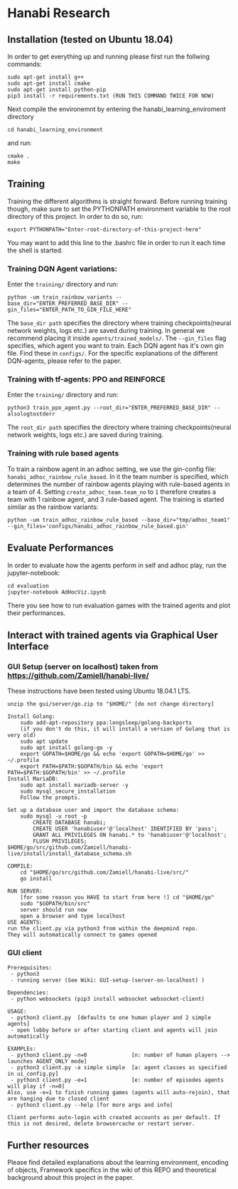 # Hanabi Research
## Installation (tested on Ubuntu 18.04)
In order to get everything up and running please first run the follwing commands:
```
sudo apt-get install g++       
sudo apt-get install cmake       
sudo apt-get install python-pip
pip3 install -r requirements.txt (RUN THIS COMMAND TWICE FOR NOW)
```

Next compile the environemnt by entering the hanabi_learning_enviroment directory
```
cd hanabi_learning_environment
```

and run:
```
cmake .
make
```
## Training
Training the different algorithms is straight forward. Before running training though, make sure to set the PYTHONPATH environment variable to the root directory of this project. In order to do so, run:
```
export PYTHONPATH="Enter-root-directory-of-this-project-here"
```
You may want to add this line to the .bashrc file in order to run it each time the shell is started.
### Training DQN Agent variations:
Enter the ```training/``` directory and run:
```
python -um train_rainbow_variants --base_dir="ENTER_PREFERRED_BASE_DIR" --gin_files="ENTER_PATH_TO_GIN_FILE_HERE"
```
The ```base_dir path``` specifies the directory where training checkpoints(neural network weights, logs etc.) are saved during training. In general we recommend placing it inside ```agents/trained_models/```.
The ```--gin_files``` flag specifies, which agent you want to train. Each DQN agent has it's own gin file. Find these in ```configs/```. For the specific explanations of the different DQN-agents, please refer to the paper.

### Training with tf-agents: PPO and REINFORCE
Enter the ```training/``` directory and run:
``` 
python3 train_ppo_agent.py --root_dir="ENTER_PREFERRED_BASE_DIR" --alsologtostderr
```
The ```root_dir path``` specifies the directory where training checkpoints(neural network weights, logs etc.) are saved during training.

### Training with rule based agents
To train a rainbow agent in an adhoc setting, we use the gin-config file: ```hanabi_adhoc_rainbow_rule_based```. In it the team number is specified, which determines the number of rainbow agents playing with rule-based agents in a team of 4.
Setting ```create_adhoc_team.team_no``` to ```1``` therefore creates a team with 1 rainbow agent, and 3 rule-based agent. The training is started similar as the rainbow variants:
```
python -um train_adhoc_rainbow_rule_based --base_dir="tmp/adhoc_team1" --gin_files='configs/hanabi_adhoc_rainbow_rule_based.gin'
```



## Evaluate Performances
In order to evaluate how the agents perform in self and adhoc play, run the jupyter-notebook:
```
cd evaluation
jupyter-notebook AdHocViz.ipynb
```
There you see how to run evaluation games with the trained agents and plot their performances.
## Interact with trained agents via Graphical User Interface
### GUI Setup (server on localhost) taken from https://github.com/Zamiell/hanabi-live/
These instructions have been tested using Ubuntu 18.04.1 LTS.
```
unzip the gui/server/go.zip to "$HOME/" [do not change directory]

Install Golang:
	sudo add-apt-repository ppa:longsleep/golang-backports
	(if you don't do this, it will install a version of Golang that is very old)
	sudo apt update
	sudo apt install golang-go -y
	export GOPATH=$HOME/go && echo 'export GOPATH=$HOME/go' >> ~/.profile
	export PATH=$PATH:$GOPATH/bin && echo 'export PATH=$PATH:$GOPATH/bin' >> ~/.profile
Install MariaDB:
	sudo apt install mariadb-server -y
	sudo mysql_secure_installation
	Follow the prompts.

Set up a database user and import the database schema:
	sudo mysql -u root -p
	    CREATE DATABASE hanabi;
	    CREATE USER 'hanabiuser'@'localhost' IDENTIFIED BY 'pass';
	    GRANT ALL PRIVILEGES ON hanabi.* to 'hanabiuser'@'localhost';
	    FLUSH PRIVILEGES;
$HOME/go/src/github.com/Zamiell/hanabi-live/install/install_database_schema.sh

COMPILE:
	cd "$HOME/go/src/github.com/Zamiell/hanabi-live/src/"
	go install

RUN SERVER:
	[for some reason you HAVE to start from here !] cd "$HOME/go" 
	sudo "$GOPATH/bin/src" 
	server should run now
	open a browser and type localhost
USE AGENTS:
run the client.py via python3 from within the deepmind repo. 
They will automatically connect to games opened
```

### GUI client
```
Prerequisites:
 - python3
 - running server (See Wiki: GUI-setup-(server-on-localhost) )

Dependencies:
 - python websockets (pip3 install websocket websocket-client)

USAGE:
 - python3 client.py  [defaults to one human player and 2 simple agents]
 - open lobby before or after starting client and agents will join automatically 

EXAMPLEs:
 - python3 client.py -n=0              [n: number of human players --> launches AGENT_ONLY mode]
 - python3 client.py -a simple simple  [a: agent classes as specified in ui_config.py]
 - python3 client.py -e=1              [e: number of episodes agents will play if -n=0]
Also, use -e=1 to finish running games (agents will auto-rejoin), that are hanging due to closed client
 - python3 client.py --help [for more args and info]

Client performs auto-login with created accounts as per default. If this is not desired, delete browsercache or restart server.
```
## Further resources
Please find detailed explanations about the learning environment, encoding of objects, Framework specifics in the wiki of this REPO and theoretical background about this project in the paper.
